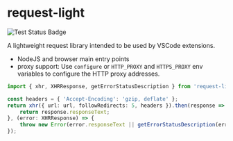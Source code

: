 # request-light

![Test Status Badge](https://github.com/microsoft/node-request-light/workflows/Tests/badge.svg)

A lightweight request library intended to be used by VSCode extensions.
- NodeJS and browser main entry points
- proxy support: Use `configure` or `HTTP_PROXY` and `HTTPS_PROXY` env variables to configure the HTTP proxy addresses.

```ts
import { xhr, XHRResponse, getErrorStatusDescription } from 'request-light';

const headers = { 'Accept-Encoding': 'gzip, deflate' };
return xhr({ url: url, followRedirects: 5, headers }).then(response => {
    return response.responseText;
}, (error: XHRResponse) => {
    throw new Error(error.responseText || getErrorStatusDescription(error.status) || error.toString());
});
```
